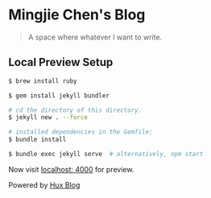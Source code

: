 # Mingjie Chen's Blog
> A space where whatever I want to write.

## Local Preview Setup

```bash
$ brew install ruby

$ gem install jekyll bundler

# cd the directory of this directory.
$ jekyll new . --force

# installed dependencies in the Gemfile:
$ bundle install 

$ bundle exec jekyll serve  # alternatively, npm start
```
Now visit [localhost: 4000](127.0.0.1:4000) for preview.

Powered by [Hux Blog](https://github.com/huxpro/huxpro.github.io)